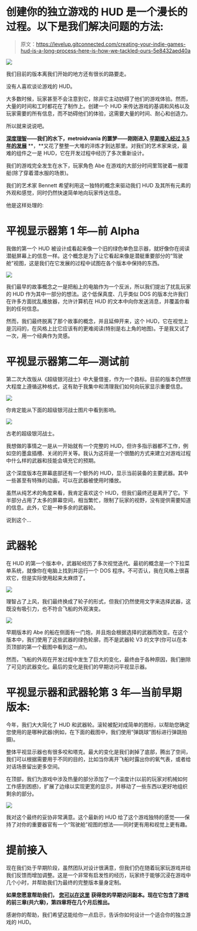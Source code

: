 # 创建你的独立游戏的 HUD 是一个漫长的过程。以下是我们解决问题的方法:

> 原文：<https://levelup.gitconnected.com/creating-your-indie-games-hud-is-a-long-process-here-is-how-we-tackled-ours-5e8432aed40a>

![](img/8b7704123310ec60287d85a50e366262.png)

我们目前的版本离我们开始的地方还有很长的路要走。

没有人喜欢谈论游戏的 HUD。

大多数时候，玩家甚至不会注意到它，除非它主动妨碍了他们的游戏体验。然而，大量的时间和工时都花在了制作上。创建一个 HUD 来传达游戏的基调和风格以及玩家需要的所有信息，而不妨碍他们的体验，这需要大量的时间、耐心和创造力。

所以就来说说吧。

[**深度理智**](https://store.steampowered.com/app/848080/Depths_of_Sanity/)**——我们的水下，metroidvania 的噩梦——刚刚进入** [**早期接入经过 3.5 年的发展**](https://store.steampowered.com/app/848080/Depths_of_Sanity/) **，**又花了整整一大堆的淬炼才到达那里。对我们的艺术家来说，最难的组件之一是 HUD，它在开发过程中经历了多次重新设计。

我们的游戏完全发生在水下，玩家角色 Abe 在游戏的大部分时间里驾驶着一艘潜艇(除了穿着潜水服的场景)。

我们的艺术家 Bennett 希望利用这一独特的概念来驱动我们 HUD 及其所有元素的外观和感觉，同时仍然快速简单地向玩家传达信息。

他是这样处理的:

# **平视显示器第 1 年—前 Alpha**

我做的第一个 HUD 被设计成看起来像一个旧的绿色单色显示器，就好像你在阅读潜艇屏幕上的信息一样。这个概念是为了让它看起来像是潜艇重要部分的“驾驶舱”视图，这是我们在它发展的过程中试图在各个版本中保持的东西。

![](img/60b3e2a66d53e63b07301e5ac4506011.png)

我们最早的故事概念之一是把船上的电脑作为一个反派，所以我们提出了扰乱玩家的 HUD 作为其中一部分的想法。这个低保真度、几乎类似 DOS 的版本允许我们在许多方面扰乱播放器，允许计算机在 HUD 的文本中向你发送消息，并覆盖你看到的任何信息。

然而，我们最终脱离了那个故事的概念，并且延伸开来，这个 HUD，它在视觉上是沉闷的，在风格上比它应该有的更难阅读(特别是右上角的地图)。于是我又试了一次，用一个经典作为灵感。

# **平视显示器第二年—测试前**

第二次大改版从《超级银河战士》中大量借鉴，作为一个路标。目前的版本仍然很大程度上遵循这种格式，这有助于我集中和清理我们如何向玩家显示重要信息。

![](img/70f4bd1bf962849f41292daa01d2803c.png)

你肯定能从下面的超级银河战士图片中看到影响。

![](img/916ddc35b854b84e667594b1db19a283.png)

古老的超级银河战士。

我想做的事情之一是从一开始就有一个完整的 HUD，但许多指示器都不工作，例如空的墨盒插槽、关闭的开关等。我认为这将是一个很酷的方式来建立对游戏过程中什么样的武器和技能会填充它的预期。

这个深度版本在屏幕底部还有一个额外的 HUD，显示当前装备的主要武器。其中一些甚至有特殊的动画，可以在武器被使用时播放。

虽然从纯艺术的角度来看，我肯定喜欢这个 HUD，但我们最终还是离开了它。下半部分占用了太多的屏幕空间，相当繁忙，限制了玩家的视野，没有提供需要知道的信息。此外，它是一种多余的武器轮。

说到这个…

# **武器轮**

在 HUD 的第一个版本中，武器轮经历了多次视觉迭代。最初的概念是一个下拉菜单系统，就像你在电脑上找到并运行一个 DOS 程序。不可否认，我在风格上很喜欢它，但是实际使用起来太麻烦了。

![](img/9f8a795da1222627aae3e41aee6f9a5a.png)

理智占了上风，我们最终换成了轮子的形式，但我们仍然使用文字来选择武器，这既没有吸引力，也不符合飞船的外观演变。

![](img/95f3358078503f4fe2d0f7885d7df7c3.png)

早期版本的 Abe 的船在侧面有一门炮，并且炮会根据选择的武器而改变。在这个版本中，我们使用了这些武器的绿色轮廓，而不是武器轮 V3 的文字(你可以在本页顶部的第一个截图中看到这一点)。

然而，飞船的外观在开发过程中发生了巨大的变化，最终由于各种原因，我们删除了可见的武器变化。最后的变化是我们的早期访问平视显示器。

# **平视显示器和武器轮第 3 年—当前早期版本:**

今年，我们大大简化了 HUD 和武器轮。滚轮被配对成简单的图标，以帮助您确定您使用的是哪种武器(例如，在下面的截图中，我们使用“弹跳球”图标进行弹跳拍摄)。

整体平视显示器也有很多咬和塔克。最大的变化是我们剥掉了底部，腾出了空间，我们可以根据需要用于不同的目的，比如当你离开飞船时露出你的氧气表，或者给对话场景留出更多空间。

在顶部，我们为游戏中涉及热量的部分添加了一个温度计(以前的玩家对机械如何工作感到困惑)，扩展了边缘以实现更宽的显示，并移动了一些东西以更好地组织剩余的部分。

![](img/03e970d87746acfac29ad6b1f25f2feb.png)

我对这个最终的妥协非常满意。这个最新的 HUD 给了这个游戏独特的感觉——保持了对你的重要器官有一个“驾驶舱”视图的想法——同时更有用和视觉上更有趣。

# **提前接入**

现在我们处于早期阶段，虽然团队对设计很满意，但我们仍在随着玩家玩游戏并给我们反馈而增加调整。这是一个非常有启发性的经历，玩家终于能够沉浸在游戏中几个小时，并帮助我们为最终的完整版本量身定制。

**如果您愿意帮助我们，** [**您可以在这里**](https://store.steampowered.com/app/848080/Depths_of_Sanity/) **获得您的早期访问副本。现在它包含了游戏的前三章(共六章)，第四章将在几个月后推出。**

感谢你的帮助，我们希望这能给你一点启示，告诉你如何设计一个适合你的独立游戏的 HUD。